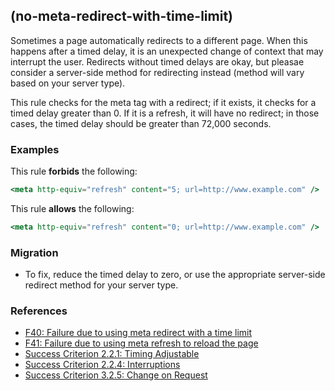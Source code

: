 ## (no-meta-redirect-with-time-limit)

Sometimes a page automatically redirects to a different page. When this happens after a timed delay, it is an unexpected change of context that may interrupt the user. Redirects without timed delays are okay, but pleasae consider a server-side method for redirecting instead (method will vary based on your server type).

This rule checks for the meta tag with a redirect; if it exists, it checks for a timed delay greater than 0. If it is a refresh, it will have no redirect; in those cases, the timed delay should be greater than 72,000 seconds.

### Examples

This rule **forbids** the following:

```hbs
<meta http-equiv="refresh" content="5; url=http://www.example.com" />
```

This rule **allows** the following:

```hbs
<meta http-equiv="refresh" content="0; url=http://www.example.com" />
```

### Migration

* To fix, reduce the timed delay to zero, or use the appropriate server-side redirect method for your server type.

### References

* [F40: Failure due to using meta redirect with a time limit](https://www.w3.org/WAI/WCAG21/Techniques/failures/F40)
* [F41: Failure due to using meta refresh to reload the page](https://www.w3.org/WAI/WCAG21/Techniques/failures/F41)
* [Success Criterion 2.2.1: Timing Adjustable](https://www.w3.org/WAI/WCAG21/Understanding/timing-adjustable)
* [Success Criterion 2.2.4: Interruptions](https://www.w3.org/WAI/WCAG21/Understanding/interruptions)
* [Success Criterion 3.2.5: Change on Request](https://www.w3.org/WAI/WCAG21/Understanding/change-on-request)
